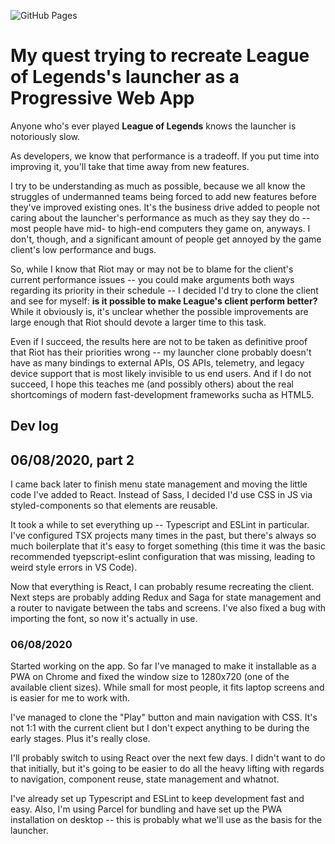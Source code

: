 ![GitHub Pages](https://github.com/gabrielchiconi/league-client-pwa/workflows/GitHub%20Pages/badge.svg)

# My quest trying to recreate League of Legends's launcher as a Progressive Web App

Anyone who's ever played **League of Legends** knows the launcher is notoriously slow.

As developers, we know that performance is a tradeoff. If you put time into improving it, you'll take that time away from new features.

I try to be understanding as much as possible, because we all know the struggles of undermanned teams being forced to add new features before they've improved existing ones. It's the business drive added to people not caring about the launcher's performance as much as they say they do -- most people have mid- to high-end computers they game on, anyways. I don't, though, and a significant amount of people get annoyed by the game client's low performance and bugs.

So, while I know that Riot may or may not be to blame for the client's current performance issues -- you could make arguments both ways regarding its priority in their schedule -- I decided I'd try to clone the client and see for myself: **is it possible to make League's client perform better?** While it obviously is, it's unclear whether the possible improvements are large enough that Riot should devote a larger time to this task.

Even if I succeed, the results here are not to be taken as definitive proof that Riot has their priorities wrong -- my launcher clone probably doesn't have as many bindings to external APIs, OS APIs, telemetry, and legacy device support that is most likely invisible to us end users. And if I do not succeed, I hope this teaches me (and possibly others) about the real shortcomings of modern fast-development frameworks sucha as HTML5.

## Dev log

## 06/08/2020, part 2

I came back later to finish menu state management and moving the little code I've added to React. Instead of Sass, I decided I'd use CSS in JS via styled-components so that elements are reusable.

It took a while to set everything up -- Typescript and ESLint in particular. I've configured TSX projects many times in the past, but there's always so much boilerplate that it's easy to forget something (this time it was the basic recommended tyepscript-eslint configuration that was missing, leading to weird style errors in VS Code).

Now that everything is React, I can probably resume recreating the client. Next steps are probably adding Redux and Saga for state management and a router to navigate between the tabs and screens. I've also fixed a bug with importing the font, so now it's actually in use.

### 06/08/2020

Started working on the app. So far I've managed to make it installable as a PWA on Chrome and fixed the window size to 1280x720 (one of the available client sizes). While small for most people, it fits laptop screens and is easier for me to work with.

I've managed to clone the "Play" button and main navigation with CSS. It's not 1:1 with the current client but I don't expect anything to be during the early stages. Plus it's really close.

I'll probably switch to using React over the next few days. I didn't want to do that initially, but it's going to be easier to do all the heavy lifting with regards to navigation, component reuse, state management and whatnot.

I've already set up Typescript and ESLint to keep development fast and easy. Also, I'm using Parcel for bundling and have set up the PWA installation on desktop -- this is probably what we'll use as the basis for the launcher.
